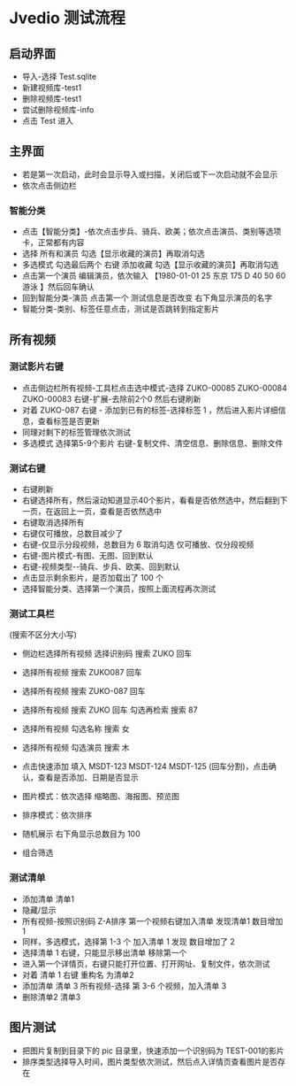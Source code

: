 # Jvedio 测试流程

## 启动界面

* 导入-选择 Test.sqlite
* 新建视频库-test1
* 删除视频库-test1
* 尝试删除视频库-info
* 点击 Test 进入

## 主界面
* 若是第一次启动，此时会显示导入或扫描，关闭后或下一次启动就不会显示
* 依次点击侧边栏

### 智能分类
* 点击【智能分类】-依次点击步兵、骑兵、欧美；依次点击演员、类别等选项卡，正常都有内容
* 选择 所有和演员 勾选【显示收藏的演员】再取消勾选
* 多选模式 勾选最后两个 右键 添加收藏 勾选【显示收藏的演员】再取消勾选
* 点击第一个演员 编辑演员，依次输入 【1980-01-01 25 东京 175 D 40 50 60 游泳 】然后回车确认
* 回到智能分类-演员 点击第一个 测试信息是否改变 右下角显示演员的名字
* 智能分类-类别、标签任意点击，测试是否跳转到指定影片

## 所有视频

### 测试影片右键
* 点击侧边栏所有视频-工具栏点击选中模式-选择 ZUKO-00085 ZUKO-00084 ZUKO-00083 右键-扩展-去除前2个0 然后右键刷新
* 对着 ZUKO-087 右键 - 添加到已有的标签-选择标签 1 ，然后进入影片详细信息，查看标签是否更新
* 同理对剩下的标签管理依次测试
* 多选模式 选择第5-9个影片 右键-复制文件、清空信息、删除信息、删除文件

### 测试右键
* 右键刷新
* 右键选择所有，然后滚动知道显示40个影片，看看是否依然选中，然后翻到下一页，在返回上一页，查看是否依然选中
* 右键取消选择所有
* 右键仅可播放，总数目减少了
* 右键-仅显示分段视频，总数目为 6 取消勾选 仅可播放、仅分段视频 
* 右键-图片模式-有图、无图、回到默认
* 右键-视频类型--骑兵、步兵、欧美、回到默认
* 点击显示剩余影片，是否加载出了 100 个
* 选择智能分类、选择第一个演员，按照上面流程再次测试

### 测试工具栏
(搜索不区分大小写)
* 侧边栏选择所有视频 选择识别码 搜索 ZUKO 回车 
* 选择所有视频 搜索 ZUKO087 回车 
* 选择所有视频 搜索 ZUKO-087 回车 
* 选择所有视频 搜索 ZUKO 回车 勾选再检索 搜索 87
* 选择所有视频 勾选名称  搜索 女 
* 选择所有视频 勾选演员  搜索 木

* 点击快速添加 填入 MSDT-123 MSDT-124 MSDT-125 (回车分割)，点击确认，查看是否添加、日期是否显示
* 图片模式：依次选择 缩略图、海报图、预览图
* 排序模式：依次排序
* 随机展示 右下角显示总数目为 100
* 组合筛选

### 测试清单
* 添加清单 清单1
* 隐藏/显示
* 所有视频-按照识别码 Z-A排序 第一个视频右键加入清单 发现清单1 数目增加 1
* 同样，多选模式，选择第 1-3 个 加入清单 1 发现 数目增加了 2
* 选择清单 1 右键，只能显示移出清单 移除第一个
* 进入第一个详情页，右键只能打开位置、打开网址、复制文件，依次测试
* 对着 清单 1 右键 重构名 为清单2
* 添加清单 清单 3 所有视频-选择 第 3-6 个视频，加入清单 3 
* 删除清单2 清单3


## 图片测试
* 把图片复制到目录下的 pic 目录里，快速添加一个识别码为 TEST-001的影片
* 排序类型选择导入时间，图片类型依次测试，然后点入详情页查看图片是否存在




